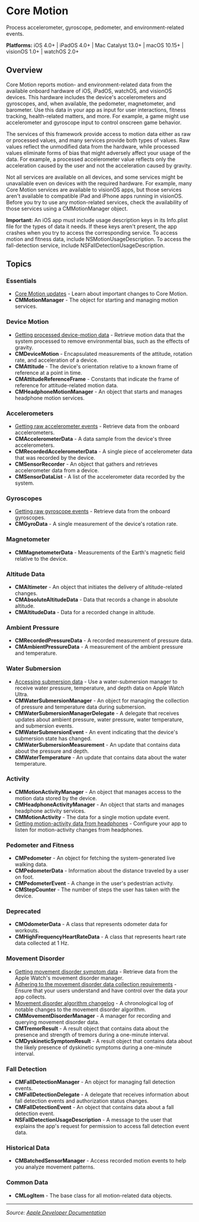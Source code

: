 # Core Motion

Process accelerometer, gyroscope, pedometer, and environment-related events.

**Platforms:** iOS 4.0+ | iPadOS 4.0+ | Mac Catalyst 13.0+ | macOS 10.15+ | visionOS 1.0+ | watchOS 2.0+

## Overview

Core Motion reports motion- and environment-related data from the available onboard hardware of iOS, iPadOS, watchOS, and visionOS devices. This hardware includes the device's accelerometers and gyroscopes, and, when available, the pedometer, magnetometer, and barometer. Use this data in your app as input for user interactions, fitness tracking, health-related matters, and more. For example, a game might use accelerometer and gyroscope input to control onscreen game behavior.

The services of this framework provide access to motion data either as raw or processed values, and many services provide both types of values. Raw values reflect the unmodified data from the hardware, while processed values eliminate forms of bias that might adversely affect your usage of the data. For example, a processed accelerometer value reflects only the acceleration caused by the user and not the acceleration caused by gravity.

Not all services are available on all devices, and some services might be unavailable even on devices with the required hardware. For example, many Core Motion services are available to visionOS apps, but those services aren't available to compatible iPad and iPhone apps running in visionOS. Before you try to use any motion-related services, check the availability of those services using a CMMotionManager object.

**Important:** An iOS app must include usage description keys in its Info.plist file for the types of data it needs. If these keys aren't present, the app crashes when you try to access the corresponding service. To access motion and fitness data, include NSMotionUsageDescription. To access the fall-detection service, include NSFallDetectionUsageDescription.

## Topics

### Essentials
- [Core Motion updates](https://developer.apple.com/documentation/coremotion/core_motion_updates) - Learn about important changes to Core Motion.
- **CMMotionManager** - The object for starting and managing motion services.

### Device Motion
- [Getting processed device-motion data](https://developer.apple.com/documentation/coremotion/getting_processed_device-motion_data) - Retrieve motion data that the system processed to remove environmental bias, such as the effects of gravity.
- **CMDeviceMotion** - Encapsulated measurements of the attitude, rotation rate, and acceleration of a device.
- **CMAttitude** - The device's orientation relative to a known frame of reference at a point in time.
- **CMAttitudeReferenceFrame** - Constants that indicate the frame of reference for attitude-related motion data.
- **CMHeadphoneMotionManager** - An object that starts and manages headphone motion services.

### Accelerometers
- [Getting raw accelerometer events](https://developer.apple.com/documentation/coremotion/getting_raw_accelerometer_events) - Retrieve data from the onboard accelerometers.
- **CMAccelerometerData** - A data sample from the device's three accelerometers.
- **CMRecordedAccelerometerData** - A single piece of accelerometer data that was recorded by the device.
- **CMSensorRecorder** - An object that gathers and retrieves accelerometer data from a device.
- **CMSensorDataList** - A list of the accelerometer data recorded by the system.

### Gyroscopes
- [Getting raw gyroscope events](https://developer.apple.com/documentation/coremotion/getting_raw_gyroscope_events) - Retrieve data from the onboard gyroscopes.
- **CMGyroData** - A single measurement of the device's rotation rate.

### Magnetometer
- **CMMagnetometerData** - Measurements of the Earth's magnetic field relative to the device.

### Altitude Data
- **CMAltimeter** - An object that initiates the delivery of altitude-related changes.
- **CMAbsoluteAltitudeData** - Data that records a change in absolute altitude.
- **CMAltitudeData** - Data for a recorded change in altitude.

### Ambient Pressure
- **CMRecordedPressureData** - A recorded measurement of pressure data.
- **CMAmbientPressureData** - A measurement of the ambient pressure and temperature.

### Water Submersion
- [Accessing submersion data](https://developer.apple.com/documentation/coremotion/accessing_submersion_data) - Use a water-submersion manager to receive water pressure, temperature, and depth data on Apple Watch Ultra.
- **CMWaterSubmersionManager** - An object for managing the collection of pressure and temperature data during submersion.
- **CMWaterSubmersionManagerDelegate** - A delegate that receives updates about ambient pressure, water pressure, water temperature, and submersion events.
- **CMWaterSubmersionEvent** - An event indicating that the device's submersion state has changed.
- **CMWaterSubmersionMeasurement** - An update that contains data about the pressure and depth.
- **CMWaterTemperature** - An update that contains data about the water temperature.

### Activity
- **CMMotionActivityManager** - An object that manages access to the motion data stored by the device.
- **CMHeadphoneActivityManager** - An object that starts and manages headphone activity services.
- **CMMotionActivity** - The data for a single motion update event.
- [Getting motion-activity data from headphones](https://developer.apple.com/documentation/coremotion/getting_motion-activity_data_from_headphones) - Configure your app to listen for motion-activity changes from headphones.

### Pedometer and Fitness
- **CMPedometer** - An object for fetching the system-generated live walking data.
- **CMPedometerData** - Information about the distance traveled by a user on foot.
- **CMPedometerEvent** - A change in the user's pedestrian activity.
- **CMStepCounter** - The number of steps the user has taken with the device.

### Deprecated
- **CMOdometerData** - A class that represents odometer data for workouts.
- **CMHighFrequencyHeartRateData** - A class that represents heart rate data collected at 1 Hz.

### Movement Disorder
- [Getting movement disorder symptom data](https://developer.apple.com/documentation/coremotion/getting_movement_disorder_symptom_data) - Retrieve data from the Apple Watch's movement disorder manager.
- [Adhering to the movement disorder data collection requirements](https://developer.apple.com/documentation/coremotion/adhering_to_the_movement_disorder_data_collection_requirements) - Ensure that your users understand and have control over the data your app collects.
- [Movement disorder algorithm changelog](https://developer.apple.com/documentation/coremotion/movement_disorder_algorithm_changelog) - A chronological log of notable changes to the movement disorder algorithm.
- **CMMovementDisorderManager** - A manager for recording and querying movement disorder data.
- **CMTremorResult** - A result object that contains data about the presence and strength of tremors during a one-minute interval.
- **CMDyskineticSymptomResult** - A result object that contains data about the likely presence of dyskinetic symptoms during a one-minute interval.

### Fall Detection
- **CMFallDetectionManager** - An object for managing fall detection events.
- **CMFallDetectionDelegate** - A delegate that receives information about fall detection events and authorization status changes.
- **CMFallDetectionEvent** - An object that contains data about a fall detection event.
- **NSFallDetectionUsageDescription** - A message to the user that explains the app's request for permission to access fall detection event data.

### Historical Data
- **CMBatchedSensorManager** - Access recorded motion events to help you analyze movement patterns.

### Common Data
- **CMLogItem** - The base class for all motion-related data objects.

---

*Source: [Apple Developer Documentation](https://developer.apple.com/documentation/CoreMotion)*